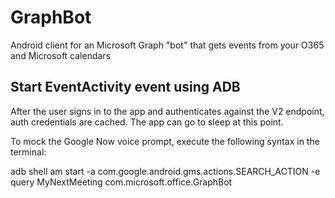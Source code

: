 # GraphBot
Android client for an Microsoft Graph "bot" that gets events from your O365 and Microsoft calendars

## Start EventActivity event using ADB

After the user signs in to the app and authenticates against the V2 endpoint, auth credentials are cached. The app can go to sleep at 
this point. 

To mock the Google Now voice prompt, execute the following syntax in the terminal: 

adb shell am start -a com.google.android.gms.actions.SEARCH_ACTION -e query MyNextMeeting com.microsoft.office.GraphBot
